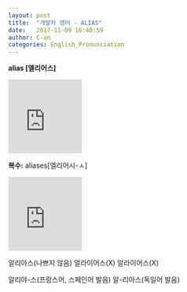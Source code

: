 ```yaml
---
layout: post
title:  "개발자 영어 - ALIAS"
date:   2017-11-09 16:40:59
author: C-an
categories: English_Pronunciation
---
```


**alias [엘리어스]**

<iframe width="150" height="150" src="https://www.youtube.com/embed/dKGuzTiocxc" frameborder="0" gesture="media" allowfullscreen></iframe>

**복수:** aliases[엘리어시-ㅅ]

<iframe width="150" height="150" src="https://www.youtube.com/embed/UhkIBGClbsY" frameborder="0" gesture="media" allowfullscreen></iframe>

알리아스(나쁘지 않음) 얼라이어스(X) 알라이어스(X)

알리야-스(프랑스어, 스페인어 발음)
알-리아스(독일어 발음)